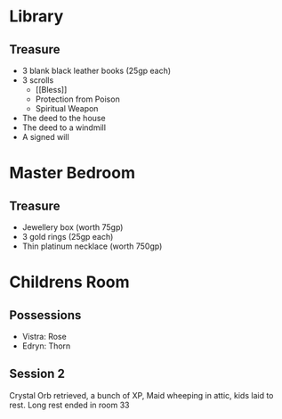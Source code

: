 # Library
## Treasure
- 3 blank black leather books (25gp each)
- 3 scrolls
    - [[Bless]]
    - Protection from Poison
    - Spiritual Weapon
- The deed to the house
- The deed to a windmill
- A signed will
# Master Bedroom
## Treasure
- Jewellery box (worth 75gp)
- 3 gold rings (25gp each)
- Thin platinum necklace (worth 750gp)

# Childrens Room
## Possessions
- Vistra: Rose
- Edryn: Thorn

## Session 2
Crystal Orb retrieved, a bunch of XP, Maid wheeping in attic, kids laid to rest. Long rest ended in room 33